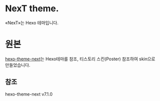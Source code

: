 # NexT theme.
«NexT»는 Hexo 테마입니다.

# 원본
[hexo-theme-next](https://github.com/theme-next/hexo-theme-next)는 Hexo테마를 참조, 티스토리 스킨(Poster) 참조하여 skin으로 만들었습니다.

## 참조
hexo-theme-next v7.1.0
